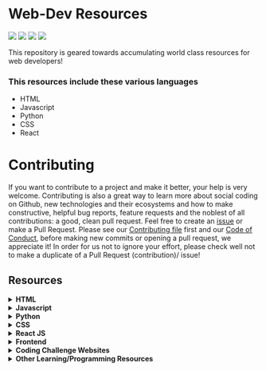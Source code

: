 # Web-Dev Resources

<a href="https://github.com/chryz-hub/web-dev-resources"><img src="https://img.shields.io/badge/PRs-welcome-green"></a> 
<a href="https://github.com/chryz-hub/web-dev-resources"><img src="https://img.shields.io/badge/Contributions-welcome-green"></a> 
<a href="https://github.com/chryz-hub/web-dev-resources/graphs/contributors"><img src="https://img.shields.io/github/contributors/chryz-Hub/web-dev-resources?style=plastic"></a>
<a href="https://github.com/chryz-hub/web-dev-resources/stargazers"><img src="https://img.shields.io/github/stars/chryz-Hub/web-dev-resources?style=plastic"></a>

This repository is geared towards accumulating world class resources for web developers!

### This resources include these various languages

- HTML
- Javascript
- Python
- CSS
- React 


# Contributing

If you want to contribute to a project and make it better, your help is very welcome. Contributing is also a great way to learn more about social coding on Github, new technologies and their ecosystems and how to make constructive, helpful bug reports, feature requests and the noblest of all contributions: a good, clean pull request.
Feel free to create an [issue](https://github.com/chryz-hub/web-dev-resources/issues) or make a Pull Request. Please see our [Contributing file](https://github.com/chryz-hub/web-dev-resources/blob/master/CONTRIBUTING.md)
first and our [Code of Conduct](https://github.com/chryz-hub/web-dev-resources/blob/master/CODE_OF_CONDUCT.md), before making new commits or opening a pull request, we appreciate it!
In order for us not to ignore your effort, please check well not to make a duplicate of a Pull Request (contribution)/ issue!

## Resources

<details><summary><strong> HTML </summary><blockquote></strong>
You can create segments for html blogs, documentations, repositories, books and the rest by adding contents.
<br />
<br />
<details><summary>.html websites </summary><blockquote>
<ul>
  <li><a href="https://html5doctor.com"> HTML5 Doctor</a></li>
  <li><a href="https://www.w3resource.com/html/HTML-tutorials.php">w3resource- HTML</a></li>
  <li><a href="https://www.w3resource.com/html5/introduction.php">w3resource- HTML5</a></li>
  <li><a href="https://progate.com/courses/html">Progate</a></li>
  <li><a href="https://www.codecademy.com/learn/learn-html">Learn HTML- Codecademy</a></li>
  <li><a href="https://scrimba.com/g/ghtml">Introduction to HTML- Scrimba</a></li>
  <li><a href="https://html5rocks.com"> HTML5 Rocks</a></li>
  <li><a href="https://www.afterhoursprogramming.com/tutorial/html/">After Hours Programming</a></li>
  <li><a href="https://htmlreference.io"> HTML5 Reference</a></li>
  <li><a href="https://www.geeksforgeeks.org/html-tutorials/?ref=lbp">GeeksforGeeks</a></li>
  <li><a href="https://html.com/">html.com</a></li>
  <li><a href="https://htmldog.com/"> HTML Dog</a></li>
  <li><a href="https://www.codeconquest.com/tutorials/html/"> HTML Tutorial- Codeconquest</a></li>
</ul>
</blockquote></details>

<details><summary> .html courses/videos </summary><blockquote>
<ul>
  <li><a href="https://www.classcentral.com/course/introhtml-4307?utm_source=fcc_medium&utm_medium=web&utm_campaign=cs_programming_july_2021">Introduction to HTML5</a></li>
  <li><a href="https://www.udemy.com/course/practical-html/">Learn Practical HTML Crash Course in 85-Minutes</a></li>
  <li><a href="https://www.udemy.com/course/html-introduction-course-learn-html-in-2-hours/">HTML Introduction Course</a></li>
  <li><a href="https://www.udemy.com/course/web-development-learn-by-doing-html5-css3-from-scratch-introductory/?LSNPUBID=JVFxdTr9V80&ranEAID=JVFxdTr9V80&ranMID=39197&ranSiteID=JVFxdTr9V80-wJX42730UtT4Yv9feNvCuQ&utm_medium=udemyads&utm_source=aff-campaign">Web Development By Doing: HTML / CSS From Scratch</a></li>
  <li><a href="https://www.udemy.com/course/how-i-landed-a-web-development-job-earned-5k-freelancing/?LSNPUBID=JVFxdTr9V80&ranEAID=JVFxdTr9V80&ranMID=39197&ranSiteID=JVFxdTr9V80-_DOkslmcJoCEChR4iCx5bw&utm_medium=udemyads&utm_source=aff-campaign">Learn HTML & CSS: How To Start Your Web Development Career</a></li>
  <li><a href="https://www.udemy.com/course/master-the-basics-of-html5-css3-beginner-web-development/?LSNPUBID=JVFxdTr9V80&ranEAID=JVFxdTr9V80&ranMID=39197&ranSiteID=JVFxdTr9V80-XOO.vj_kLoFIKkCA_..iPg&utm_medium=udemyads&utm_source=aff-campaign">Master the Basics of HTML5 & CSS3: Beginner Web Development</a></li>
</ul>
</blockquote></details>
</details>

<details><summary><strong> Javascript </summary><blockquote></strong>
You can create segments for javascript blogs, documentations, repositories, books and the rest by adding contents.
<br />
<br />
<details><summary> .js websites </summary><blockquote>
<ul>
  <li><a href="https://javascript.info">Javascript.info </a></li>
  <li><a href="https://www.vanillajavascriptprojects.com/">Vanilla Javacript Projects</a></li>
  <li><a href="https://progate.com/courses/es6">Progate</a></li>
  <li><a href="https://www.theodinproject.com/paths/full-stack-javascript?">Full Stack Javascript- The Odin Project</a></li>
  <li><a href="https://www.codecademy.com/catalog/language/javascript">codecademy</a></li>
  <li><a href="https://www.edx.org/learn/javascript">Edx</a></li>
  <li><a href="https://www.codeconquest.com/tutorials/javascript/"> Javascript Tutorial- Codeconquest</a></li>
  <li><a href="http://www.thatjsdude.com/interview/js1.html">JS: Interview Algorithm</a></li>
  <li><a href="https://Javascript30.com"> Javascript30</a></li>
  <li><a href="https://www.w3resource.com/javascript/javascript.php">w3resource</a></li>
  <li><a href="https://1loc.dev/"> Javascript Utilities</a></li>
  <li><a href="https://ui.dev/beginners-guide-to-javascript-prototype/">A Beginner's Guide to JavaScript's Prototype </a></li>
  <li><a href="https://www.programiz.com/javascript">Programiz</a></li>
  <li><a href="https://www.afterhoursprogramming.com/tutorial/javascript/">After Hours Programming</a></li>
  <li><a href="https://www.geeksforgeeks.org/javascript-tutorial/?ref=ghm">GeeksforGeeks</a></li>
</ul>
</blockquote></details>

<details><summary> .js courses/videos </summary><blockquote>
<ul>
  <li><a href="https://www.classcentral.com/course/javascript-4295">Interactivity with JavaScript</a></li>
  <li><a href="https://youtu.be/jS4aFq5-91M">JavaScript Programming - Full Course</a></li>
  <li><a href="https://www.youtube.com/watch?v=PkZNo7MFNFg">Learn JavaScript - Full Course for Beginners</a></li>
  <li><a href="https://scrimba.com/learn/learnjavascript">Learn JavaScript for free</a></li>
  <li><a href="https://www.youtube.com/watch?v=t2CEgPsws3U">Data Structures and Algorithms in JavaScript - Full Course for Beginners</a></li>
  <li><a href="https://www.classcentral.com/course/web-application-development-4288">Web Application Development with JavaScript and MongoDB</a></li>
  <li><a href="https://www.classcentral.com/course/javascript-basics-36577">JavaScript Basics</a></li>
  <li><a href="https://www.classcentral.com/course/javascript-data-manipulation-43871">Data Manipulation in JavaScript</a></li>
  <li><a href="https://www.classcentral.com/course/edx-programming-for-the-web-with-javascript-8518">Programming for the Web with JavaScript</a></li>
  <li><a href="https://www.freecodecamp.org/learn/javascript-algorithms-and-data-structures/">JavaScript Algorithms and Data Structures</a></li>
  <li><a href="https://www.khanacademy.org/computing/computer-programming/programming">Intro to JS: Drawing & Animation</a></li>
  <li><a href="https://www.khanacademy.org/computing/computer-programming/programming-natural-simulations">Advanced JS: Natural Simulations</a></li>
  <li><a href="https://www.freecodecamp.org/learn/data-visualization/">Data Visualization</a></li>
  <li><a href="https://www.udemy.com/courses/search/?price=price-free&q=free+javascript+courses&sort=relevance&src=ukw">Free Udemy Javascript Courses</a></li>
  <li><a href="https://www.classcentral.com/course/javascript-jquery-json-9568">JavaScript, jQuery, and JSON</a></li>
</ul>
</blockquote></details>

<details><summary> .js repositories </summary><blockquote>
<ul>
  <li><a href="https://github.com/Asabeneh/30-Days-Of-JavaScript">30 Days Of JavaScript</a></li>
  <li><a href="https://github.com/GalvanizeOpenSource/Learn-To-Code-JavaScript">Learn To Code JavaScript</a></li>
  <li><a href="https://github.com/Asabeneh/JavaScript-for-Everyone">JavaScript For Everyone</a></li>
  <li><a href="https://github.com/ryanmcdermott/clean-code-javascript">Clean Code JavaScript</a></li>
  <li><a href="https://github.com/Asabeneh/Functional-Programming-in-JavaScript">Functional Programming in JavaScript</a></li>
  <li><a href="https://github.com/leonardomso/33-js-concepts">33 Concepts Every JavaScript Developer Should Know</a></li>
  <li><a href="https://github.com/30-seconds/30-seconds-of-code">30 seconds of code</a></li>
  <li><a href="https://github.com/thejsway/thejsway">The JavaScript Way</a></li>
  <li><a href="https://github.com/JSsnippets/JavaScript-snippets">JavaScript-snippets </a></li>
  <li><a href="https://github.com/john-smilga/javascript-basic-projects">Javascript Basic Projects</a></li>
  <li><a href="https://github.com/wesbos/beginner-javascript">Beginner JavaScript</a></li>
  <li><a href="https://www.rithmschool.com/courses/javascript-computer-science-fundamentals">Rithm School Computer Science Fundamentals with JavaScript</a></li>
  <li><a href="https://github.com/ironhack-labs/lab-javascript-vikings">LAB | JS Vikings</a></li>
  <li><a href="https://github.com/goldbergyoni/javascript-testing-best-practices">Javascript Testing Best Practices</a></li>
  <li><a href="https://github.com/lydiahallie/javascript-questions">Javascript Questions</a></li>
  <li><a href="https://gist.github.com/Geoff-Ford/c985b67a1a27deadb970d828b6a90282">Master the JavaScript Interview</a></li>
  <li><a href="https://github.com/trekhleb/javascript-algorithms">JavaScript Algorithms and Data Structures</a></li>
  <li><a href="https://github.com/getify/You-Dont-Know-JS">You Don't Know JS Yet</a></li>
  <li><a href="https://github.com/learning-zone/javascript-interview-questions">Learning zone -JavaScript Interview Questions</a></li>
  <li><a href="https://github.com/ganqqwerty/123-Essential-JavaScript-Interview-Questions">123-JavaScript Interview Questions</a></li>
  <li><a href="https://github.com/GitbookIO/javascript">Learn JavaScript</a></li>
  <li><a href="https://github.com/yeungon/In-JavaScript-we-trust">In JS we trust</a></li>
  <li><a href="https://github.com/knaxus/problem-solving-javascript">Problem Solving using Javascript</a></li>
  <li><a href="https://github.com/sadanandpai/javascript-code-challenges">JavaScript Modern Interview Code Challenges</a></li>
  <li><a href="https://github.com/vvscode/js--interview-questions">JS interview questions</a></li>
  <li><a href="https://github.com/kennymkchan/interview-questions-in-javascript">Interview Algorithm Questions in Javascript</a></li>
  <li><a href="https://github.com/micromata/awesome-javascript-learning">Awesome JavaScript Learning</a></li>
  <li><a href="https://github.com/amilajack/js-algorithms">JS Algos</a></li>
  <li><a href="https://github.com/learning-zone/javascript-interview-questions">Learning zone- JavaScript Interview Questions</a></li>
  <li><a href="https://github.com/benoitvallon/computer-science-in-javascript">Computer Science in JavaScript (ES5 and ES6)</a></li>
  <li><a href="https://github.com/rohan-paul/Awesome-JavaScript-Interviews">Awesome JavaScript Interviews</a></li>
  <li><a href="https://github.com/javascript-society/javascript-path">JavaScript Path</a></li>
  <li><a href="https://github.com/sudheerj/javascript-interview-questions">JavaScript Interview Questions & Answers</a></li>
  <li><a href="https://github.com/humanwhocodes/computer-science-in-javascript">Computer Science in JavaScript</a></li>
  <li><a href="https://github.com/mgechev/javascript-algorithms">javascript-algorithms</a></li>
  <li><a href="https://github.com/workshopper/javascripting">JAVASCRIPTING</a></li>
  <li><a href="https://github.com/loiane/javascript-datastructures-algorithms">Learning JavaScript Data Structures and Algorithms</a></li>
  <li><a href="https://github.com/TheOdinProject/javascript-exercises">Javascript Exercises</a></li>
  <li><a href="https://github.com/sorrycc/awesome-javascript">Awesome JavaScript </a></li>
  <li><a href="https://github.com/nas5w/javascript-tips-and-tidbits">JavaScript tips and tidibits</a></li>
  <li><a href="https://github.com/coodict/javascript-in-one-pic">JavaScript in one pic</a></li>
  <li><a href="https://github.com/lydiahallie/javascript-questions">Learn JavaScript</a></li>
  <li><a href="https://github.com/airbnb/javascript">Airbnb JavaScript Style Guide() {</a></li>
  <li><a href="https://github.com/TheAlgorithms/Javascript">The Algorithms - Javascript</a></li>
</ul>
</blockquote></details>

<details><summary> .js blogs </summary><blockquote>
<ul>
    <li><a href="https://dev.to/macmacky/70-javascript-interview-questions-5gfi">70 JavaScript Interview Questions</a></li>
</ul>
</blockquote></details>

<details><summary> .js books </summary><blockquote>
<ul>
  <li><a href="https://ubahthebuilder.gumroad.com/l/js-50">JavaScript Notes and Illustrations (50 concepts)</a></li>
  <li><a href="https://eloquentjavascript.net/">Eloquent JavaScript </a></li>
  <li><a href="https://exploringjs.com/">Exploring JS </a></li>
  <li><a href="https://leanpub.com/thejsway">The JavaScript Way </a></li>
</ul>
</blockquote></details>
</details>

<details><summary><strong> Python </summary><blockquote></strong>
You can create segments for python blogs, documentations, repositories, books and the rest by adding contents.
<br />
<br />
<details><summary> .py websites </summary><blockquote>
<ul>
  <li><a href="https://pythonbasics.org">Python Basics</a></li>
  <li><a href="https://www.w3resource.com/python/python-tutorial.php">w3resource</a></li>
  <li><a href="https://intellipaat.com/blog/tutorial/python-tutorial/">intelliPaat</a></li>
  <li><a href="http://www.alan-g.me.uk/l2p/index.htm">Learning To Program</a></li>
  <li><a href="https://www.afterhoursprogramming.com/tutorial/python/">After Hours Programming</a></li>
  <li><a href="https://learnpython.org">Learn Python</a></li>
  <li><a href="https://py4e.com">Py4e</a></li>
  <li><a href="https://www.thinkful.com/learn/intro-to-python-tutorial/Setup">Programming Fundamentals in Python</a></li>
  <li><a href="http://www.rafekettler.com/magicmethods.html">Learning Python Magic Methods</a></li>
  <li><a href="https://pythonspot.com/en/all-tutorials/">Pythonspot</a></li>
  <li><a href="https://www.codeconquest.com/tutorials/python/"> Python Tutorial- Codeconquest</a></li>
  <li><a href="https://thepythonguru.com/">ThePythonGuru</a></li>
  <li><a href="https://www.python-course.eu/python3_course.php">Python Course</a></li>
  <li><a href="https://stephensugden.com/crash_into_python/">Crash into Python</a></li>
  <li><a href="http://pythontutor.com/">Pyton Tutor</a></li>
  <li><a href="https://diveintopython3.net/">Dive Into Python 3</a></li>
  <li><a href="https://pythonprogramming.net">Python Programming</a></li>
  <li><a href="https://docs.python.org/3/tutorial/index.html">Python Official Documentation</a></li>
  <li><a href="https://automatetheboringstuff.com">Automate the Boring Stuff with Python</a></li>
  <li><a href="https://www.tutorialspoint.com/python/index.htm"> TutorialsPoint</a></li>
  <li><a href="https://www.codecademy.com/catalog/language/python">codecademy</a></li>
  <li><a href="https://www.kaggle.com/learn/python">Kaggle</a></li>
  <li><a href="https://www.w3schools.com/python/">w3schools</a></li>
  <li><a href="https://www.programiz.com/python-programming">Programiz</a></li>
  <li><a href="https://realpython.com">Real Python</a></li>
  <li><a href="https://pynative.com">Pynative</a></li>
  <li><a href="https://www.sololearn.com/learning/1073">Sololearn</a></li>
  <li><a href="http://algosaur.us/data-structures-basics/">Algosaurus- A graphic guide to algorithms</a></li>
  <li><a href="https://developers.google.com/edu/python">Google's Python Class</a></li>
  <li><a href="https://www.fullstackpython.com/">Full Stack Python</a></li>
  <li><a href="https://learnxinyminutes.com/docs/python/">Learn X In Y Minutes</a></li>
  <li><a href="https://progate.com/languages/python">Progate</a></li>
  <li><a href="https://www.pythonforbeginners.com/">PythonForBeginners</a></li>
  <li><a href="https://www.edx.org/learn/python">Edx</a></li>
  <li><a href="https://wwhttps://www.geeksforgeeks.org/python-programming-language/">GeeksforGeeks</a></li>
  <li><a href="https://www.pythoncheatsheet.org/">Python Cheatsheet</a></li>
  <li><a href="https://docs.python-guide.org/">The Hitchhiker’s Guide to Python</a></li>
</ul>
</blockquote></details>

<details><summary> .py courses/videos </summary><blockquote>
<ul>
  <li><a href="https://www.coursera.org/learn/python-crash-course">Crash Course on Python</a></li>
  <li><a href="https://www.coursera.org/learn/python">Programming for Everybody (Getting Started with Python)</a></li>
  <li><a href="https://www.coursera.org/learn/python-data">Python Data Structures</a></li>
  <li><a href="https://www.youtube.com/watch?v=rfscVS0vtbw">Learn Python - Full Course for Beginners [Tutorial]</a></li>
  <li><a href="https://www.youtube.com/watch?v=_vCT42vDfgw">Python Django and Google APIs - Project Tutorial</a></li>
  <li><a href="https://www.coursera.org/specializations/python-3-programming">Python 3 Programming Specialization</a></li>
  <li><a href="https://www.freecodecamp.org/news/backend-web-development-with-python-full-course/">Backend Web Development with Python - Full Course</a></li>
  <li><a href="https://www.classcentral.com/course/interactivepython1-408?utm_source=fcc_medium&utm_medium=web&utm_campaign=cs_programming_july_2021">An Introduction to Interactive Programming in Python (Part 1)</a></li>
  <li><a href="https://www.classcentral.com/course/programming1-385?utm_source=fcc_medium&utm_medium=web&utm_campaign=cs_programming_july_2021">Learn to Program: The Fundamentals</a></li>
  <li><a href="https://www.classcentral.com/course/python-programming-9549?utm_source=fcc_medium&utm_medium=web&utm_campaign=cs_programming_july_2021">Python Programming Essentials</a></li>
  <li><a href="https://www.udemy.com/course/free-python/?LSNPUBID=JVFxdTr9V80&ranEAID=JVFxdTr9V80&ranMID=39197&ranSiteID=JVFxdTr9V80-n9wcejNnSiOzMzOge8KRYg&utm_medium=udemyads&utm_source=aff-campaign">Python for Absolute Beginners!</a></li>
  <li><a href="https://www.coursera.org/learn/machine-learning">Machine Learning</a></li>
  <li><a href="https://www.udemy.com/course/complete-python-bootcamp/?ranMID=39197&ranEAID=jU79Zysihs4&ranSiteID=jU79Zysihs4-_AdSId0p3CHnD.c78AXWJQ&utm_source=aff-campaign&utm_medium=udemyads&LSNPUBID=jU79Zysihs4">2021 Complete Python Bootcamp From Zero to Hero in Python</a></li>
  <li><a href="https://www.edx.org/course/introduction-to-computer-science-and-programming-using-python-2">Introduction To Computer Science And Programming Using Python</a></li>
  <li><a href="https://www.youtube.com/watch?v=JJmcL1N2KQs">Python Crash Course by Traversy Media</a></li>
  <li><a href="https://www.udemy.com/course/introduction-to-programming-with-python-beginners-course/?LSNPUBID=JVFxdTr9V80&ranEAID=JVFxdTr9V80&ranMID=39197&ranSiteID=JVFxdTr9V80-l7B_PxBM3rarGy2a37ZOIQ&utm_medium=udemyads&utm_source=aff-campaign">Introduction To Programming with Python</a></li>
  <li><a href="https://www.rithmschool.com/courses/python-fundamentals-part-1">Rithm School Python Fundamentals Part I</a></li>
  <li><a href="https://www.rithmschool.com/courses/python-fundamentals-part-2">Rithm School Python Fundamentals Part II</a></li>
  <li><a href="https://www.udemy.com/course/an-introduction-to-python-programming/?LSNPUBID=JVFxdTr9V80&ranEAID=JVFxdTr9V80&ranMID=39197&ranSiteID=JVFxdTr9V80-nGbPJ1nSdDePVzFs3c.OWA&utm_medium=udemyads&utm_source=aff-campaign">An Introduction to Python Programming</a></li>
  <li><a href="https://www.udemy.com/course/python-3-for-total-beginners/?LSNPUBID=JVFxdTr9V80&ranEAID=JVFxdTr9V80&ranMID=39197&ranSiteID=JVFxdTr9V80-8o.GeO9j_xbjvsLSjKml6A&utm_medium=udemyads&utm_source=aff-campaign">Learn Python 3.6 for Total Beginners</a></li>
  <li><a href="https://www.udemy.com/courses/search/?price=price-free&q=free+python+courses&sort=relevance&src=ukw">Free Udemy Python Courses</a></li>
  <li><a href="https://www.udemy.com/course/try-django-v1-11-python-web-development/?LSNPUBID=JVFxdTr9V80&ranEAID=JVFxdTr9V80&ranMID=39197&ranSiteID=JVFxdTr9V80-KU104N._QL8WSDddp4avHA&utm_medium=udemyads&utm_source=aff-campaign">Try Django 1.11 // Python Web Development</a></li>
  <li><a href="https://www.freecodecamp.org/learn/scientific-computing-with-python/">Scientific Computing with Python</a></li>
  <li><a href="https://www.freecodecamp.org/learn/data-analysis-with-python/">Data Analysis with Python</a></li>
  <li><a href="https://www.udemy.com/course/100-days-of-code/">100 Days of Code - The Complete Python Pro Bootcamp for 2021</a></li>
  <li><a href="https://www.udemy.com/course/python-the-complete-python-developer-course/">Learn Python Programming Masterclass</a></li>
  <li><a href="https://www.youtube.com/watch?v=vQqisFjAnsE&list=PLpMTHmi814W0nSToTOC0Q18kREOjcJspW">Python Tutorial Based on the Official Documentation</a></li>
  <li><a href="https://www.freecodecamp.org/learn/machine-learning-with-python/">Machine Learning with Python</a></li>
</ul>
</blockquote></details>

<details><summary> .py repositories </summary><blockquote>
<ul>
 <li><a href="https://github.com/realpython/python-guide">Hitchhiker's Guide to Python</a></li>
 <li><a href="https://github.com/vinta/awesome-python">Awesome Python</a></li>
 <li><a href="https://github.com/amontalenti/elements-of-python-style">The Elements of Python Style</a></li>
 <li><a href="https://github.com/rasbt/python_reference">Python Reference</a></li>
 <li><a href="https://github.com/quobit/awesome-python-in-education">awesome-python-in-education</a></li>
 <li><a href="https://github.com/huangsam/ultimate-python">Ultimate Python study guide</a></li>
 <li><a href="https://github.com/30-seconds/30-seconds-of-python">30 seconds of python</a></li>
 <li><a href="https://github.com/GalvanizeOpenSource/python-resources">python-resources</a></li>
 <li><a href="https://github.com/Asabeneh/Python">Python</a></li>
 <li><a href="https://github.com/arpan74/ctci-python-solutions">Cracking the Coding Interview in Python</a></li>
 <li><a href="https://github.com/towardsai/tutorials">Tutorials</a></li>
  <li><a href="https://github.com/devAmoghS/Python-Interview-Problems-for-Practice">Python Interview Problems For Practice</a></li>
 <li><a href="https://github.com/ProgrammingHero1/100-plus-python-coding-problems-with-solutions">100 Plus Python Coding Problems With Solutions</a></li>
 <li><a href="https://github.com/amboulouma/python-ultimate-tutorial">Python Ultimate Tutorial</a></li>
 <li><a href="https://github.com/AsciiKay/Beginners-Python-Examples">Beginners-Python-Programs</a></li>
 <li><a href="https://github.com/Akuli/python-tutorial">Python programming tutorial for beginners</a></li>
 <li><a href="https://github.com/jerry-git/learn-python3">learn-python3</a></li>
 <li><a href="https://github.com/nairuzabulhul/.CodeBits">CodeBits</a></li>
  <li><a href="https://github.com/learning-zone/python-interview-questions">Python Interview Questions</a></li>
 <li><a href="https://github.com/gautam1858/python-awesome">python-awesome</a></li>
 <li><a href="https://github.com/talkpython/100daysofcode-with-python-course">100 DaysOfCode with Python</a></li>
 <li><a href="https://github.com/Asabeneh/30-Days-Of-Python">30 Days Of Python</a></li>
 <li> <a href ="https://github.com/ForrestKnight/open-source-cs-python">The Python Open Source Computer Science Degree</a></li>
 <li><a href="https://github.com/pamoroso/free-python-books">Free Python Books</a></li>
 <li><a href="https://github.com/xxg1413/python">FlyPython</a></li>
 <li><a href="https://github.com/darkprinx/break-the-ice-with-python">Break The Ice With Python</a></li>
 <li><a href="https://github.com/Junnplus/awesome-python-books">Awesome Python Books</a></li>
 <li><a href="https://github.com/trekhleb/learn-python">learn-python</a></li>
 <li><a href="https://github.com/joaoventura/full-speed-python">full-speed-python</a></li>
 <li><a href="https://github.com/TheAlgorithms/Python">The Algorithms - Python</a></li>
</ul>
</blockquote></details>

<details><summary> .py podcasts </summary><blockquote>
<ul>
  <li><a href="https://djangochat.com/">Django Chat</a></li>
  <li><a href="https://podcastinit.com/">Podcast.\_\_init__</a></li>
  <li><a href="https://pythonbytes.fm">Python Bytes</a></li>
  <li><a href="https://runninginproduction.com/">Running in Production</a></li>
  <li><a href="https://talkpython.fm/">Talk Python To Me</a></li>
  <li><a href="https://realpython.com/podcasts/rpp/">The Real Python Podcast</a></li>
  <li><a href="https://testandcode.com/">Test and Code</a></li>
</ul>
</blockquote></details>

<details><summary> .py blogs </summary><blockquote>
<ul>
  <li><a href="https://dev.to/aatmaj/launching-the-learning-python-course-5f31">Learning Python course</a></li>
  <li><a href="http://pbpython.com/">Practical Business Python</a></li>
</ul>
</blockquote></details>

<details><summary> .py books </summary><blockquote>
<ul>
  <li><a href="https://greenteapress.com/wp/think-python-2e/">Think Python</a></li>
  <li><a href="https://greenteapress.com/wp/learning-with-python/">Learning with Python- How to Think Like a Computer Scientist</a></li>
  <li><a href="https://www.pdfdrive.com/learning-python-powerful-object-oriented-programming-e169780738.html">Learning Python: powerful object-oriented programming</a></li>
  <li><a href="https://www.pdfdrive.com/introduction-to-machine-learning-with-python-e58337749.html">Introduction to Machine Learning with Python</a></li>
  <li><a href="https://python.swaroopch.com/">A Byte of Python</a></li>
  <li><a href="https://pymbook.readthedocs.io/en/latest/index.html#welcome-to-python-for-you-and-me">Python for you and me</a></li>
  <li><a href="https://greenteapress.com/wp/learning-with-python/">Learning with Python: How to Think Like a Computer Scientist</a></li>
  <li><a href="https://nostarch.com/beyond-basic-stuff-python">Beyond the Basic Stuff with Python</a></li>
  <li><a href="https://nostarch.com/Dive-Into-Algorithms">Dive Into Algorithms</a></li>
  <li><a href="https://nostarch.com/crackingcodes">Cracking Codes with Python</a></li>
  <li><a href="https://book.pythontips.com/en/latest/#">Intermediate Python</a></li>
  <li><a href="https://www.pdfdrive.com/python-cookbook-recipes-for-mastering-python-3-e187326224.html">Python Cookbook: Recipes for Mastering Python 3</a></li>
  <li><a href="https://www.academia.edu/44608760/GLOBAL_EDITION_FOURTH_EDITION_Starting_Out_with_Python">Starting Out With Python</a></li>
  <li><a href="https://learnpythonthehardway.org/book/">Learn Python The Hard Way</a></li>
  <li><a href="https://inventwithpython.com/invent4thed/">Invent Your Own Computer Games with Python</a></li>
  <li><a href="https://www.pdfdrive.com/python-crash-course-a-hands-on-project-based-introduction-to-programming-e190067998.html">Python Crash Course: A Hands-On, Project-Based Introduction to Programming</a></li>
  <li><a href="https://www.pdfdrive.com/fluent-python-e175513143.html">Fluent Python</a></li>
</ul>
</blockquote></details>

<details><summary> .py newsletters </summary><blockquote>
<ul>
  <li><a href="http://pycoders.com/">Pycoder's Weekly</a></li>
  <li><a href="https://realpython.com/python-tricks/">Python Tricks</a></li>
  <li><a href="http://www.pythonweekly.com/">Python Weekly</a></li>
</ul>
</blockquote></details>
</details>


<details><summary><strong> CSS </summary><blockquote></strong>
You can create segments for css blogs, documentations, repositories, books and the rest by adding contents.
<br />
<br />
<details><summary> .css websites </summary><blockquote>
<ul>
  <li><a href="https://css-tricks.com">CSS tricks </a></li>
  <li><a href="https://cssreference.io"> CSS Reference</a></li>
  <li><a href="https://www.w3resource.com/css/CSS-tutorials.php">CSS Tutorials</a></li>
  <li><a href="https://www.afterhoursprogramming.com/tutorial/css/">After Hours Programming</a></li>
  <li><a href="https://cssportal.com">CSS Portal</a></li>
  <li><a href="https://enjoycss.com">Enjoy CSS</a></li>
  <li><a href="https://www.codeconquest.com/tutorials/css/"> CSS Tutorial- Codeconquest</a></li>
  <li><a href="https://csslayout.io/">CSS Layout </a></li>
  <li><a href="https://cssdeck.com">CSS Deck</a></li>
  <li><a href="https://webcode.tools/css-generator">Web Tools</a></li>
  <li><a href="https://csstriggers.com">CSS Triggers</a></li>
  <li><a href="https://www.geeksforgeeks.org/css-tutorials/?ref=lbp">GeeksforGeeks</a></li>
  <li><a href="https://cubic-bezier.com">Cubic Bezier</a></li>
  <li><a href="https://www.w3schools.com/css/default.asp">W3 Schools</a></li>
</ul>
</blockquote></details>

<details><summary> .css courses/videos </summary><blockquote>
<ul>
  <li><a href="https://www.classcentral.com/course/introcss-4294?utm_source=fcc_medium&utm_medium=web&utm_campaign=cs_programming_july_2021">Introduction to CSS3</a></li>
</ul>
</blockquote></details>

<details><summary> .css games </summary><blockquote>
<ul>
  <li><a href="https://cssbattle.dev">CSS Battle</a></li>
  <li><a href="https://flukeout.github.io/"> CSS Diner</a></li>
  <li><a href="https://gridcritters.com">Grid Critters</a></li>
  <li><a href="https://cssgridgraden.com">Grid Garden</a></li>
  <li><a href="https://codepip.com">Codepip</a></li>
  <li><a href="https://flexboxdefense.com">Flexbox Defense</a></li>
  <li><a href="https://mastery.games/flexboxzombies/">Flexbox Zombies</a></li>
  <li><a href="https://flexboxfroggy.com">Flexbox Froggy</a></li>
</ul>
</blockquote></details>

<details><summary> .css repositories </summary><blockquote>
<ul>
  <li><a href="https://github.com/airbnb/javascript/tree/master/react">Airbnb React/JSX Style Guide</a></li>
  <li><a href="https://github.com/30-seconds/30-seconds-of-css">30 seconds of css</a></li>
  <li><a href="https://github.com/learning-zone/css-interview-questions">Learning zone- CSS interview questions</a></li>
  <li><a href="https://github.com/micromata/awesome-css-learning">Awesome CSS Learning</a></li>
  <li><a href="https://github.com/troxler/awesome-css-frameworks">Awesome CSS Frameworks</a></li>
  <li><a href="https://github.com/you-dont-need/You-Dont-Need-JavaScript">You Don't Need JavaScript</a></li>
</ul>
</blockquote></details>
</details>

<details><summary><strong> React JS </summary><blockquote></strong>
You can create segments for react blogs, documentations, repositories, books and the rest by adding contents.
<br />
<br />
<details><summary> .js(react) websites </summary><blockquote>
<ul>
  <li><a href="https://reactjs.org/docs/getting-started.html">React Docs</a></li>
  <li><a href="https://www.devintro.com/p/free-ultimate-react-resources-zero">Free ultimate React resources. Zero to Hero in React</a></li>
  <li><a href="https://progate.com/courses/react">Progate</a></li>
  <li><a href="https://ui.dev/react-interview-questions/"> React Interview Questions</a></li>
  <li><a href="https://www.geeksforgeeks.org/reactjs-tutorials/?ref=lbp">GeeksforGeeks</a></li>
  <li><a href="https://reactforbeginners.com/">React For Beginners</a></li>
</ul>
</blockquote></details>

<details><summary> .js(react) repositories </summary><blockquote>
<ul>
  <li><a href="https://github.com/Asabeneh/30-Days-Of-React">30 Days Of React</a></li>
  <li><a href="https://github.com/enaqx/awesome-react">Awesome React</a></li>
  <li><a href="https://github.com/necolas/react-native-web">React Native for Web</a></li>
  <li><a href="https://github.com/kriasoft/react-starter-kit">React Starter Kit</a></li>
  <li><a href="https://github.com/reactjs">React Community</a></li>
  <li><a href="https://github.com/learning-zone/react-interview-questions">Learning zone- React Interview Questions</a></li>
  <li><a href="https://github.com/jondot/awesome-react-native">Awesome React Native</a></li>
  <li><a href="https://github.com/sudheerj/reactjs-interview-questions">React Interview Questions & Answers</a></li>
  <li><a href="https://github.com/30-seconds/30-seconds-of-react">30 seconds of react</a></li>
  <li><a href="https://github.com/brillout/awesome-react-components">Absolutely Awesome React Components & Libraries</a></li>
  <li><a href="https://github.com/Asabeneh/React-For-Everyone">React For Everyone</a></li>
  <li><a href="https://github.com/wesbos/React-For-Beginners-Starter-Files">React For Beginners</a></li>
</ul>
</blockquote></details>

<details><summary> .js(react) courses/videos </summary><blockquote>
<ul>
  <li><a href="https://www.freecodecamp.org/news/learn-react-js-in-this-free-7-hour-course/">Learn React JS in This Free 7-Hour Course</a></li>
  <li><a href="https://scrimba.com/playlist/p7P5Hd">Learn React for free</a></li>
  <li><a href="https://www.classcentral.com/course/react-native-11687">Multiplatform Mobile App Development with React Native</a></li>
  <li><a href="https://www.classcentral.com/course/front-end-react-11322">Front-End Web Development with React</a></li>
  <li><a href="https://www.classcentral.com/course/edx-introduction-to-reactjs-8770">Introduction to ReactJS</a></li>
  <li><a href="https://www.classcentral.com/course/edx-cs50-s-mobile-app-development-with-react-native-11505">CS50's Mobile App Development with React Native</a></li>
  <li><a href="https://www.classcentral.com/course/edx-react-router-and-redux-11641">React Router and Redux</a></li>
  <li><a href="https://www.classcentral.com/course/youtube-react-tutorials-45764">React Tutorials</a></li>
  <li><a href="https://www.classcentral.com/course/edx-developing-cloud-applications-with-node-js-and-react-20968">Developing Cloud Applications with Node.js and React</a></li>
  <li><a href="https://www.classcentral.com/course/udemy-react-vs-angular-vs-vuejs-by-example-27055">React vs Angular vs Vue.js by Example</a></li>
  <li><a href="https://www.classcentral.com/course/youtube-complete-react-tutorial-with-redux-45791">Complete React Tutorial (with Redux)</a></li>
  <li><a href="https://www.classcentral.com/course/youtube-react-redux-firebase-app-tutorial-45792">React, Redux & Firebase App Tutorial</a></li>
  <li><a href="https://www.classcentral.com/course/udemy-new-react-firebase-real-time-serverless-app-32088">React + Firebase: For Beginners</a></li>
  <li><a href="https://www.classcentral.com/course/youtube-react-native-tutorial-for-beginners-45789">React Native Tutorial for Beginners</a></li>
  <li><a href="https://www.classcentral.com/course/udemy-learning-react-and-redux-decoupling-with-st-26992">React and Redux Masterclass</a></li>


</ul>
</blockquote></details>
</details>

<details><summary><strong> Frontend </summary><blockquote></strong>
You can create segments for frontend development blogs, documentations, repositories, books and the rest by adding contents.
<br />
<br />
<details><summary> frontend websites </summary><blockquote>
<ul>
  <li><a href="https://www.frontendmentor.io/">Frontend Mentor | Front-end coding challenges using a real-life workflow</a></li>
  <li><a href="https://responsive.page/">Responsive Design Patterns</a></li>
  <li><a href="https://internetingishard.com/">Interneting is hard (But it doesn’t have to be)</a></li>
  <li><a href="https://getfrontend.tips/all.html">Front-end Tips</a></li>
  <li><a href="https://dash.generalassemb.ly/">Learn to code awesome websites in HTML, CSS and Javascript</a></li>
  <li><a href="https://thatjsdude.com/interview/">Front end Interview Questions</a></li>
  <li><a href="https://developer.mozilla.org/en-US/docs/Learn/Front-end_web_developer">MDN- Front end web developer</a></li>
</ul>
</blockquote></details>

<details><summary> frontend courses/videos </summary><blockquote>
<ul>
  <li><a href="https://www.udemy.com/course/foundations-of-front-end-development/?LSNPUBID=JVFxdTr9V80&ranEAID=JVFxdTr9V80&ranMID=39197&ranSiteID=JVFxdTr9V80-mf814mAIGx6aIlDbmfeu8Q&utm_medium=udemyads&utm_source=aff-campaign">Foundations of Front-End Web Development</a></li>
  <li><a href="https://www.classcentral.com/course/kadenze-web-coding-fundamentals-html-css-and-javascript-3781">Web Coding Fundamentals: HTML, CSS and Javascript</a></li>
  <li><a href="https://www.khanacademy.org/computing/computer-programming/html-css">Intro to HTML/CSS: Making webpages
  <li><a href="http://www.dontfeartheinternet.com/">Don’t Fear the Internet</a></li>
  <li><a href="https://www.classcentral.com/course/freecodecamp-front-end-libraries-34061">Front End Development Libraries</a></li>
  <li><a href="https://www.classcentral.com/course/udacity-intro-to-html-and-css-2659?utm_source=fcc_medium&utm_medium=web&utm_campaign=cs_programming_july_2021">Intro to HTML and CSS</a></li>
  <li><a href="https://www.classcentral.com/course/web-frameworks-4240">Front-End Web UI Frameworks and Tools</a></li>
  <li><a href="https://www.freecodecamp.org/learn/responsive-web-design/">Responsive Web Design</a></li>
  <li><a href="https://www.classcentral.com/course/html-css-javascript-for-web-developers-4270">HTML, CSS, and Javascript for Web Developers</a></li>
  <li><a href="https://www.classcentral.com/course/duke-programming-web-4256">Programming Foundations with JavaScript, HTML and CSS</a></li>
  <li><a href="https://www.freecodecamp.org/learn/front-end-libraries/">Front End Development Libraries</a></li>
</ul>
</blockquote></details>

<details><summary> frontend repositories </summary><blockquote>
<ul>
  <li><a href="https://github.com/thedaviddias/Front-End-Checklist">Front End Checklist</a></li>
  <li><a href="https://github.com/h5bp/Front-end-Developer-Interview-Questions">Front end Developer Interview Questions</a></li>
  <li><a href="https://github.com/khan4019/front-end-Interview-Questions">Front end Interview Questions</a></li>
  <li><a href="https://github.com/sunil12738/frontend-developer-interview-questions">Frontend UI Developer Interview Questions</a></li>
  <li><a href="https://github.com/wwwebman/front-end-interview-questions">Front End Interview Questions and Answers</a></li>
  <li><a href="https://github.com/yangshun/front-end-interview-handbook">Front End Interview   Handbook</a></li>
  <li><a href="https://github.com/harishekhar/frontend-interview-questions">Interview Questions</a></li>
  <li><a href="https://github.com/MarkoDenic/web-development-resources">Awesome Web Development Resources</a></li>
  <li><a href="https://github.com/bcherny/frontend-interview-questions">The Best Frontend JavaScript Interview Questions: Answers</a></li>
  <li><a href="https://github.com/markodenic/awesome-html-css-js-tips">Awesome HTML/CSS/JS Tips</a></li>
</ul>
</blockquote></details>

<details><summary> frontend bootcamps </summary><blockquote>
<ul>
  <li><a href="https://frontendmasters.com/bootcamp/?utm_source=css-tricks&utm_medium=website&utm_campaign=css-tricks-blog-post">Frontend Masters Web Development Bootcamp</a></li>
</ul>
</blockquote></details>
</details>

<details><summary><strong> Coding Challenge Websites </summary><blockquote></strong>
  <ul>
    <li><a href="https://www.topcoder.com/challenges/?pageIndex=1">TopCoder</a></li>
    <li><a href="https://www.coderbyte.com/">Coderbyte </a></li>
    <li><a href="https://projecteuler.net/">ProjectEuler </a></li>
    <li><a href="https://www.hackerrank.com/dashboard">HackerRank </a></li>
    <li><a href="https://www.codechef.com/">CodeChef </a></li>
    <li><a href="https://exercism.io/">exercism </a></li>
    <li><a href="https://www.codewars.com/">Codewars </a></li>
    <li><a href="https://leetcode.com/">LeetCode </a></li>
    <li><a href="https://www.spoj.com/">SPOJ</a></li>
    <li><a href="https://www.codingame.com/">CodinGame</a></li>
    <li><a href="http://www.hackerearth.com/">HackerEarth</a></li>
    <li><a href="https://www.reddit.com/r/dailyprogrammer">DailyProgrammer</a></li>
    <li><a href="https://codility.com/programmers/">Codility</a></li>
    <li><a href="http://www.codeeval.com/">CodeEval </a></li>
    <li><a href="http://rosalind.info/problems/locations/">Rosalind</a></li>
    <li><a href="http://codeforces.com/">Codeforces</a></li>
    <li><a href="https://www.kaggle.com/">Kaggle</a></li>
    <li><a href="https://geektastic.com/">geektastic</a></li>
    <li><a href="https://thecodeplayer.com/">The Code Player</a></li>
    <li><a href="http://www.programmr.com/">Programmr</a></li>
    <li><a href="https://codegym.cc/">CodeGym</a></li>
    <li><a href="https://www.interviewcake.com/">Interview Cake</a></li>
    <li><a href="https://www.dailycodingproblem.com/">Daily Coding Problem</a></li> 
    <li><a href="https://codepen.io/challenges">CodePen</a></li>
    <li><a href="https://www.pramp.com/#/">Pramp</a></li>
    <li><a href="https://screeps.com/">Screeps</a></li>
    <li><a href="https://adventofcode.com/">Advent Of Code</a></li>
    <li><a href="https://open.kattis.com/">Kattis</a></li>
    <li><a href="https://www.testdome.com/">Testdome </a></li>
    <li><a href="https://www.halite.io/">Halite </a></li>
    <li><a href="https://practity.com/">Practity </a></li>
    <li><a href="https://dmoj.ca/">DMOJ </a></li>
    <li><a href="https://www.codeabbey.com/">Codeabbey </a></li>
    <li><a href="https://www.interviewbit.com/">InterviewBit</a></li>
    <li><a href="https://interviewing.io/">interviewing.io</a></li>
    <li><a href="https://practice.geeksforgeeks.org/">GeeksForGeeks</a></li>
    <li><a href="https://www.urionlinejudge.com.br/judge/en/login">URI Online Judge</a></li>
    <li><a href="https://challenges.reply.com/tamtamy/home.action">Reply Challenges</a></li>
    <li><a href="https://codingcompetitions.withgoogle.com/kickstart">Kick Start</a></li>
    <li><a href="https://codingcompetitions.withgoogle.com/codejam">Code Jam</a></li>
    <li><a href="https://codingbat.com/">CodingBat</a></li>
    <li><a href="https://codesignal.com/">CodeSignal</a></li>
    <li><a href="https://edabit.com/">Edabit</a></li>
    <li><a href="http://www.pythonchallenge.com/">PythonChallenge</a></li>
    <li><a href="https://dare2compete.com/">Dare2Compete </a></li>
    <li><a href="https://judocoder.com/challenges/">JudoCoder </a></li>
  </ul>
</blockquote></details>
</details>

<details><summary><strong> Other Learning/Programming Resources </summary><blockquote></strong>

<details><summary>Repositories</summary><blockquote>
<ul>
    <li><a href="https://github.com/microsoft/Web-Dev-For-Beginners">Web Dev For Beginners</a></li>
    <li><a href="https://github.com/EbookFoundation/free-programming-books">Free Programming Books</a></li>
    <li><a href="https://github.com/MunGell/awesome-for-beginners">Awesome Beginner Friendly Projects</li>
    <li><a href="https://github.com/jwasham/coding-interview-university">Coding Interview University </a></li>
    <li><a href="https://github.com/AkashSingh3031/The-Complete-FAANG-Preparation">The Complete FAANG Preparation</a></li>
    <li><a href="https://github.com/gothinkster/realworld">Real World</a></li>
    <li><a href="https://github.com/sagivo/algorithms">Algorithms</a></li>
    <li><a href="https://github.com/sherxon/AlgoDS">Algorithms and Data Structures</a></li>
    <li><a href="https://github.com/pytorch/tutorials">PyTorch Tutorials</a></li>
    <li><a href="https://github.com/ankit404/design-resources">Design Resources For Developers</a></li>
    <li><a href="https://github.com/smv1999/CompetitiveProgrammingQuestionBank">Competitive Programming Question Bank</a></li>
    <li><a href="https://github.com/jamiebuilds/itsy-bitsy-data-structures">Itsy Bitsy Data Structures</a></li>
    <li><a href="https://github.com/iamtodor/data-science-interview-questions-and-answers">Data Science Interview Questions And Answers</a></li>
    <li><a href="https://github.com/Just-A-Visitor/Algorithmic-Pseudocode">Algorithmic Pseudocode</a></li>
    <li><a href="https://github.com/FAQGURU/FAQGURU">FAQ GURU</a></li>
    <li><a href="https://github.com/sherxon/DataScienceResources">Data Science Resources</a></li>
    <li><a href="https://github.com/learning-zone/website-templates#html5-website-templates-for-begginers-and-professionals">HTML5 Website Templates (For Begginers and Professionals)</a></li>
    <li><a href="https://github.com/sudheerj/vuejs-interview-questions">Vuejs Interview Questions</a></li>
    <li><a href="https://github.com/sachuverma/DataStructures-Algorithms">DATA STRUCTURES & ALGORITHMS</a></li>
    <li><a href="https://github.com/devAmoghS/Machine-Learning-with-Python">Machine Learning-With Python</a></li>
    <li><a href="https://github.com/rbhatia46/Data-Science-Interview-Resources">Data Science Interview Resources </a></li>
    <li><a href="https://github.com/MrMimic/data-scientist-roadmap">Data Scientist Roadmap</a></li>
    <li><a href="https://github.com/mtdvio/every-programmer-should-know">Every Programmer Should Know </a></li>
    <li><a href="https://github.com/alexeygrigorev/data-science-interviews">Data Science Interviews</a></li>
    <li><a href="https://github.com/binhnguyennus/awesome-scalability">Awesome Scalability</a></li>
    <li><a href="https://github.com/twowaits/SDE-Interview-Questions">SDE Interview Questions</a></li>
    <li><a href="https://github.com/checkcheckzz/system-design-interview">System Design Interview</a></li>
    <li><a href="https://github.com/donnemartin/interactive-coding-challenges">Interactive Coding Challenges</a></li>
    <li><a href="https://github.com/GalvanizeOpenSource/100-ds-problems">100 Data Science Programming Problems</a></li>
    <li><a href="https://github.com/elsewhencode/project-guidelines">Project Guidelines</a></li>
    <li><a href="https://github.com/AsishRaju/450-DSA">450-DSA Cracker </a></li>
    <li><a href="https://github.com/khangich/machine-learning-interview">Machine Learning Interviews</a></li>
    <li><a href="https://github.com/Olshansk/interview">Interview</a></li>
    <li><a href="https://github.com/goldbergyoni/javascript-testing-best-practices">JavaScript & Node.js Best Testing Practices</a></li>
    <li><a href="https://github.com/sudheerj/angular-interview-questions">Angular Interview Questions & Answers</a></li>
    <li><a href="https://github.com/GalvanizeOpenSource/100-ds-problems">100 Data Science Programming Problems</a></li>
    <li><a href="https://github.com/prasadgujar/low-level-design-primer">Interlow level design primerview</a></li>
    <li><a href="https://github.com/amilajack/reading">Computer Science Reading List</a></li>
    <li><a href="https://github.com/Olshansk/interview">Interview</a></li>
    <li><a href="https://github.com/aershov24/web-developer-interview-questions">Web Developer Interview Questions</a></li>
    <li><a href="https://github.com/goldbergyoni/various-testing-examples">Javascript Testing A-Z</a></li>
    <li><a href="https://github.com/goldbergyoni/ui-testing-best-practices">UI Testing Best Practices</a></li>
    <li><a href="https://github.com/goldbergyoni/nodebestpractices">Node.js Best Practices</a></li>
    <li><a href="https://github.com/puncsky/system-design-and-architecture">System Design and Architecture</a></li>
    <li><a href="https://github.com/jdsutton/Technical-Interview-Megarepo">Technical Interview Megarepo</a></li>
    <li><a href="https://github.com/indy256/Full-stack-Developer-Interview-Questions-and-Answers">Full-stack Developer Interview Questions and Answers</a></li>
    <li><a href="https://github.com/kdn251/interviews">Interviews</a></li>
    <li><a href="https://github.com/louisfb01/start-machine-learning-in-2020">Start Machine Learning</a></li>
    <li><a href="https://github.com/arialdomartini/Back-End-Developer-Interview-Questions">Back-End Developer Interview Questions</a></li>
    <li><a href="https://github.com/apptension/developer-handbook">Developer Handbook</a></li>
    <li><a href="https://github.com/30-seconds/30-seconds-of-interviews">30 seconds of interviews</a></li>
     <li><a href="https://github.com/TheAlgorithms/Algorithms-Explanation">Algorithms-Explanation</a></li>
    <li><a href="https://github.com/jasonbarry/github-actions-starter-pack">GitHub Actions Starter Pack</a></li>
    <li><a href="https://github.com/DopplerHQ/awesome-interview-questions">Awesome Interviews </a></li>
    <li><a href="https://github.com/public-apis/public-apis">Public APIs </a></li>
    <li> <a href ="https://github.com/ForrestKnight/open-source-cs">The Open Source Computer Science Degree</a></li>
    <li><a href="https://github.com/viraptor/reverse-interview">Reverse interview</a></li>
    <li><a href="https://github.com/donnemartin/system-design-primer">The System Design Primer</a></li>
    <li><a href="https://github.com/ashleymcnamara/learn_to_code">learn to code </a></li>
    <li><a href="https://github.com/ripienaar/free-for-dev">Free For Dev</a></li>
    <li><a href="https://github.com/jayshah19949596/CodingInterviews">Coding Interviews</a></li>
    <li><a href="https://github.com/kamranahmedse/developer-roadmap">Developer Roadmap </a></li>
    <li><a href="https://github.com/sindresorhus/awesome">Awesome</a></li>
    <li><a href="https://github.com/open-guides/og-aws">OG AWS</a></li>
    <li><a href="https://github.com/aershov24/full-stack-interview-questions">Full Stack Interview Questions </a></li>
    <li><a href="https://github.com/kettanaito/naming-cheatsheet">Naming cheatsheet</a></li>
    <li><a href="https://github.com/learning-zone/nodejs-interview-questions">Node.js Interview Questions</a></li>
    <li><a href="https://github.com/yangshun/tech-interview-handbook">Tech Interview Handbook</a></li>
  </ul>
</blockquote></details>

<details><summary> Courses/Videos </summary><blockquote>
<ul>
  <li><a href="https://www.classcentral.com/course/edx-cs50-s-introduction-to-computer-science-442?utm_source=fcc_medium&utm_medium=web&utm_campaign=cs_programming_july_2021">CS50's Introduction to Computer Science</a></li>
  <li><a href="https://www.classcentral.com/course/edx-computer-science-101-2175?utm_source=fcc_medium&utm_medium=web&utm_campaign=cs_programming_july_2021">Computer Science 101</a></li>
  <li><a href="https://www.classcentral.com/course/edx-programming-basics-1650?utm_source=fcc_medium&utm_medium=web&utm_campaign=cs_programming_july_2021">Programming Basics</a></li>
  <li><a href="https://www.khanacademy.org/computing/computer-science/algorithms">Computer Science Algorithms</a></li>
</ul>
</blockquote></details>

<details><summary> Blogs </summary><blockquote>
<ul>
  <li><a href="https://katemats.com/blog/interview-questions/">Epic List of Interview Questions</a></li>
  <li><a href="https://blog.pramp.com/top-8-mistakes-in-technical-interviews-according-to-data-27d2572bda1f">Technical Interviews: the 8 Most Common Mistakes Programmers Make</a></li>
  <li><a href="https://medium.com/nerd-for-tech/software-development-life-cycle-cde7f069d5f3?source=rss-c38e7450a841------2">Software Development Life Cycle</a></li>
  <li><a href="http://nirvacana.com/thoughts/2013/07/08/becoming-a-data-scientist/">Becoming a Data Scientist – Curriculum via Metromap </a></li>
  <li><a href="https://medium.com/nerd-for-tech/software-testing-74d197498082">Software Testing</a></li>
  <li><a href="https://triplebyte.com/blog/how-to-pass-a-programming-interview">How to pass a programming interview</a></li>
  <li><a href="https://www.interviewcake.com/coding-interview-tips">Coding Interview Tips</a></li>
</ul>
</blockquote></details>
</details>
